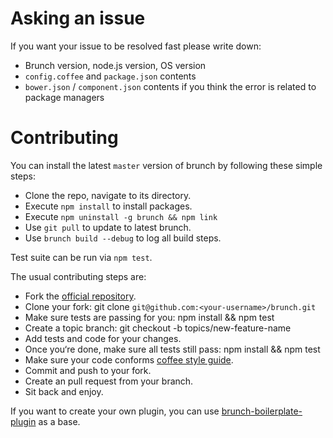 # Asking an issue

If you want your issue to be resolved fast please write down:

* Brunch version, node.js version, OS version
* `config.coffee` and `package.json` contents
* `bower.json` / `component.json` contents if you think the error is related to package managers

# Contributing
You can install the latest `master` version of brunch by following these
simple steps:

* Clone the repo, navigate to its directory.
* Execute `npm install` to install packages.
* Execute `npm uninstall -g brunch && npm link`
* Use `git pull` to update to latest brunch.
* Use `brunch build --debug` to log all build steps.

Test suite can be run via `npm test`.

The usual contributing steps are:

* Fork the [official repository](https://github.com/brunch/brunch).
* Clone your fork: git clone `git@github.com:<your-username>/brunch.git`
* Make sure tests are passing for you: npm install && npm test
* Create a topic branch: git checkout -b topics/new-feature-name
* Add tests and code for your changes.
* Once you‘re done, make sure all tests still pass: npm install && npm test
* Make sure your code conforms [coffee style guide](https://github.com/paulmillr/code-style-guides#coffeescript).
* Commit and push to your fork.
* Create an pull request from your branch.
* Sit back and enjoy.

If you want to create your own plugin, you can use
[brunch-boilerplate-plugin](https://github.com/brunch/brunch-boilerplate-plugin)
as a base.
